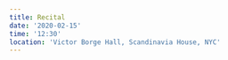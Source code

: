 ```yaml
---
title: Recital
date: '2020-02-15'
time: '12:30'
location: 'Victor Borge Hall, Scandinavia House, NYC'
---
```

